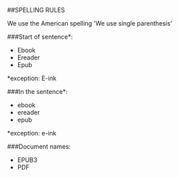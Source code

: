 ##SPELLING RULES

We use the American spelling 
'We use single parenthesis'


###Start of sentence*:

* Ebook
* Ereader
* Epub

*exception: E-ink


###In the sentence*:

* ebook
* ereader
* epub

*exception: e-ink

###Document names:

* EPUB3
* PDF


